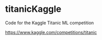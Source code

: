 # titanicKaggle
 
Code for the Kaggle Titanic ML competition

https://www.kaggle.com/competitions/titanic
